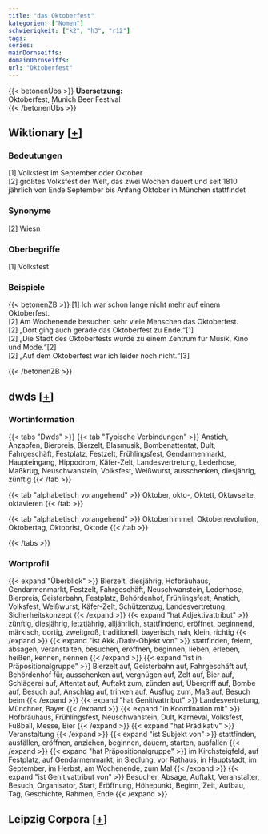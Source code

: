 ```yaml
---
title: "das Oktoberfest"
kategorien: ["Nomen"]
schwierigkeit: ["k2", "h3", "r12"]
tags:
series:
mainDornseiffs:
domainDornseiffs:
url: "Oktoberfest"
---
```


{{< betonenÜbs >}}
**Übersetzung:**  
Oktoberfest, Munich Beer Festival  
{{< /betonenÜbs >}}

## Wiktionary [[+](https://de.wiktionary.org/wiki/Oktoberfest)]

### Bedeutungen
[1] Volksfest im September oder Oktober  
[2] größtes Volksfest der Welt, das zwei Wochen dauert und seit 1810 jährlich von Ende September bis Anfang Oktober in München stattfindet  

### Synonyme
[2] Wiesn  

### Oberbegriffe
[1] Volksfest  

### Beispiele
{{< betonenZB >}}
[1] Ich war schon lange nicht mehr auf einem Oktoberfest.  
[2] Am Wochenende besuchen sehr viele Menschen das Oktoberfest.  
[2] „Dort ging auch gerade das Oktoberfest zu Ende.“[1]  
[2] „Die Stadt des Oktoberfests wurde zu einem Zentrum für Musik, Kino und Mode.“[2]  
[2] „Auf dem Oktoberfest war ich leider noch nicht.“[3]  

{{< /betonenZB >}}


## dwds [[+](https://www.dwds.de/wb/Oktoberfest)]

### Wortinformation
{{< tabs "Dwds" >}}
{{< tab "Typische Verbindungen" >}}
Anstich, Anzapfen, Bierpreis, Bierzelt, Blasmusik, Bombenattentat, Dult, Fahrgeschäft, Festplatz, Festzelt, Frühlingsfest, Gendarmenmarkt, Haupteingang, Hippodrom, Käfer-Zelt, Landesvertretung, Lederhose, Maßkrug, Neuschwanstein, Volksfest, Weißwurst, ausschenken, diesjährig, zünftig
{{< /tab >}}

{{< tab "alphabetisch vorangehend" >}}
Oktober, okto-, Oktett, Oktavseite, oktavieren
{{< /tab >}}

{{< tab "alphabetisch vorangehend" >}}
Oktoberhimmel, Oktoberrevolution, Oktobertag, Oktobrist, Oktode
{{< /tab >}}

{{< /tabs >}}

### Wortprofil
{{< expand "Überblick" >}} Bierzelt, diesjährig, Hofbräuhaus, Gendarmenmarkt, Festzelt, Fahrgeschäft, Neuschwanstein, Lederhose, Bierpreis, Geisterbahn, Festplatz, Behördenhof, Frühlingsfest, Anstich, Volksfest, Weißwurst, Käfer-Zelt, Schützenzug, Landesvertretung, Sicherheitskonzept {{< /expand >}}
{{< expand "hat Adjektivattribut" >}} zünftig, diesjährig, letztjährig, alljährlich, stattfindend, eröffnet, beginnend, märkisch, dortig, zweitgroß, traditionell, bayerisch, nah, klein, richtig {{< /expand >}}
{{< expand "ist Akk./Dativ-Objekt von" >}} stattfinden, feiern, absagen, veranstalten, besuchen, eröffnen, beginnen, lieben, erleben, heißen, kennen, nennen {{< /expand >}}
{{< expand "ist in Präpositionalgruppe" >}} Bierzelt auf, Geisterbahn auf, Fahrgeschäft auf, Behördenhof für, ausschenken auf, vergnügen auf, Zelt auf, Bier auf, Schlägerei auf, Attentat auf, Auftakt zum, zünden auf, Übergriff auf, Bombe auf, Besuch auf, Anschlag auf, trinken auf, Ausflug zum, Maß auf, Besuch beim {{< /expand >}}
{{< expand "hat Genitivattribut" >}} Landesvertretung, Münchner, Bayer {{< /expand >}}
{{< expand "in Koordination mit" >}} Hofbräuhaus, Frühlingsfest, Neuschwanstein, Dult, Karneval, Volksfest, Fußball, Messe, Bier {{< /expand >}}
{{< expand "hat Prädikativ" >}} Veranstaltung {{< /expand >}}
{{< expand "ist Subjekt von" >}} stattfinden, ausfällen, eröffnen, anziehen, beginnen, dauern, starten, ausfallen {{< /expand >}}
{{< expand "hat Präpositionalgruppe" >}} im Kirchsteigfeld, auf Festplatz, auf Gendarmenmarkt, in Siedlung, vor Rathaus, in Hauptstadt, im September, im Herbst, am Wochenende, zum Mal {{< /expand >}}
{{< expand "ist Genitivattribut von" >}} Besucher, Absage, Auftakt, Veranstalter, Besuch, Organisator, Start, Eröffnung, Höhepunkt, Beginn, Zeit, Aufbau, Tag, Geschichte, Rahmen, Ende {{< /expand >}}

## Leipzig Corpora [[+](https://corpora.uni-leipzig.de/en/res?word=Oktoberfest&corpusId=deu_newscrawl-public_2018)]

